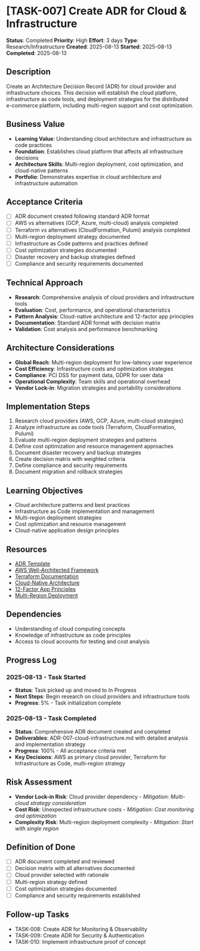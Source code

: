 # [TASK-007] Create ADR for Cloud & Infrastructure

**Status**: Completed
**Priority**: High
**Effort**: 3 days
**Type**: Research/Infrastructure
**Created**: 2025-08-13
**Started**: 2025-08-13
**Completed**: 2025-08-13

## Description
Create an Architecture Decision Record (ADR) for cloud provider and infrastructure choices. This decision will establish the cloud platform, infrastructure as code tools, and deployment strategies for the distributed e-commerce platform, including multi-region support and cost optimization.

## Business Value
- **Learning Value**: Understanding cloud architecture and infrastructure as code practices
- **Foundation**: Establishes cloud platform that affects all infrastructure decisions
- **Architecture Skills**: Multi-region deployment, cost optimization, and cloud-native patterns
- **Portfolio**: Demonstrates expertise in cloud architecture and infrastructure automation

## Acceptance Criteria
- [ ] ADR document created following standard ADR format
- [ ] AWS vs alternatives (GCP, Azure, multi-cloud) analysis completed
- [ ] Terraform vs alternatives (CloudFormation, Pulumi) analysis completed
- [ ] Multi-region deployment strategy documented
- [ ] Infrastructure as Code patterns and practices defined
- [ ] Cost optimization strategies documented
- [ ] Disaster recovery and backup strategies defined
- [ ] Compliance and security requirements documented

## Technical Approach
- **Research**: Comprehensive analysis of cloud providers and infrastructure tools
- **Evaluation**: Cost, performance, and operational characteristics
- **Pattern Analysis**: Cloud-native architecture and 12-factor app principles
- **Documentation**: Standard ADR format with decision matrix
- **Validation**: Cost analysis and performance benchmarking

## Architecture Considerations
- **Global Reach**: Multi-region deployment for low-latency user experience
- **Cost Efficiency**: Infrastructure costs and optimization strategies
- **Compliance**: PCI DSS for payment data, GDPR for user data
- **Operational Complexity**: Team skills and operational overhead
- **Vendor Lock-in**: Migration strategies and portability considerations

## Implementation Steps
1. Research cloud providers (AWS, GCP, Azure, multi-cloud strategies)
2. Analyze infrastructure as code tools (Terraform, CloudFormation, Pulumi)
3. Evaluate multi-region deployment strategies and patterns
4. Define cost optimization and resource management approaches
5. Document disaster recovery and backup strategies
6. Create decision matrix with weighted criteria
7. Define compliance and security requirements
8. Document migration and rollback strategies

## Learning Objectives
- Cloud architecture patterns and best practices
- Infrastructure as Code implementation and management
- Multi-region deployment strategies
- Cost optimization and resource management
- Cloud-native application design principles

## Resources
- [ADR Template](../../architecture/decisions/)
- [AWS Well-Architected Framework](https://aws.amazon.com/architecture/well-architected/)
- [Terraform Documentation](https://www.terraform.io/docs)
- [Cloud-Native Architecture](https://www.cncf.io/blog/2019/12/11/cloud-native-architecture/)
- [12-Factor App Principles](https://12factor.net/)
- [Multi-Region Deployment](https://aws.amazon.com/solutions/case-studies/netflix/)

## Dependencies
- Understanding of cloud computing concepts
- Knowledge of infrastructure as code principles
- Access to cloud accounts for testing and cost analysis

## Progress Log
<!-- Update as work progresses -->

### 2025-08-13 - Task Started
- **Status**: Task picked up and moved to In Progress
- **Next Steps**: Begin research on cloud providers and infrastructure tools
- **Progress**: 5% - Task initialization complete

### 2025-08-13 - Task Completed
- **Status**: Comprehensive ADR document created and completed
- **Deliverables**: ADR-007-cloud-infrastructure.md with detailed analysis and implementation strategy
- **Progress**: 100% - All acceptance criteria met
- **Key Decisions**: AWS as primary cloud provider, Terraform for Infrastructure as Code, multi-region strategy

## Risk Assessment
- **Vendor Lock-in Risk**: Cloud provider dependency - *Mitigation: Multi-cloud strategy consideration*
- **Cost Risk**: Unexpected infrastructure costs - *Mitigation: Cost monitoring and optimization*
- **Complexity Risk**: Multi-region deployment complexity - *Mitigation: Start with single region*

## Definition of Done
- [ ] ADR document completed and reviewed
- [ ] Decision matrix with all alternatives documented
- [ ] Cloud provider selected with rationale
- [ ] Multi-region strategy defined
- [ ] Cost optimization strategies documented
- [ ] Compliance and security requirements established

## Follow-up Tasks
- TASK-008: Create ADR for Monitoring & Observability
- TASK-009: Create ADR for Security & Authentication
- TASK-010: Implement infrastructure proof of concept
